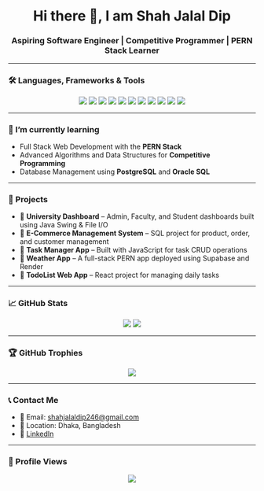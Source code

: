 <h1 align="center">Hi there 👋, I am Shah Jalal Dip</h1>
<h3 align="center">Aspiring Software Engineer | Competitive Programmer | PERN Stack Learner</h3>

---

### 🛠️ Languages, Frameworks & Tools

<p align="center">
  <img src="https://img.shields.io/badge/C++-00599C?style=for-the-badge&logo=c%2B%2B&logoColor=white" />
  <img src="https://img.shields.io/badge/Java-007396?style=for-the-badge&logo=java&logoColor=white" />
  <img src="https://img.shields.io/badge/JavaScript-F7DF1E?style=for-the-badge&logo=javascript&logoColor=black" />
  <img src="https://img.shields.io/badge/React-61DAFB?style=for-the-badge&logo=react&logoColor=black" />
  <img src="https://img.shields.io/badge/Node.js-339933?style=for-the-badge&logo=nodedotjs&logoColor=white" />
  <img src="https://img.shields.io/badge/Express-000000?style=for-the-badge&logo=express&logoColor=white" />
  <img src="https://img.shields.io/badge/PostgreSQL-336791?style=for-the-badge&logo=postgresql&logoColor=white" />
  <img src="https://img.shields.io/badge/Oracle-F80000?style=for-the-badge&logo=oracle&logoColor=white" />
  <img src="https://img.shields.io/badge/Git-F05032?style=for-the-badge&logo=git&logoColor=white" />
  <img src="https://img.shields.io/badge/GitHub-181717?style=for-the-badge&logo=github&logoColor=white" />
  <img src="https://img.shields.io/badge/VS%20Code-007ACC?style=for-the-badge&logo=visual-studio-code&logoColor=white" />
</p>

---

### 🌱 I’m currently learning

- Full Stack Web Development with the **PERN Stack**
- Advanced Algorithms and Data Structures for **Competitive Programming**
- Database Management using **PostgreSQL** and **Oracle SQL**

---

### 💼 Projects

- 🔹 **University Dashboard** – Admin, Faculty, and Student dashboards built using Java Swing & File I/O  
- 🔹 **E-Commerce Management System** – SQL project for product, order, and customer management  
- 🔹 **Task Manager App** – Built with JavaScript for task CRUD operations  
- 🔹 **Weather App** – A full-stack PERN app deployed using Supabase and Render  
- 🔹 **TodoList Web App** – React project for managing daily tasks  

---

### 📈 GitHub Stats

<p align="center">
  <img src="https://github-readme-stats.vercel.app/api?username=shahjalaldip&show_icons=true&theme=tokyonight" />
  <img src="https://github-readme-stats.vercel.app/api/top-langs/?username=shahjalaldip&layout=compact&theme=tokyonight" />
</p>

---

### 🏆 GitHub Trophies

<p align="center">
  <img src="https://github-profile-trophy.vercel.app/?username=shahjalaldip&theme=radical" />
</p>

---

### 📞 Contact Me

- 📧 Email: shahjalaldip246@gmail.com  
- 📍 Location: Dhaka, Bangladesh  
- 🔗 [LinkedIn](https://www.linkedin.com/in/shahjalal-dip)

---

### 👀 Profile Views

<p align="center">
  <img src="https://komarev.com/ghpvc/?username=shahjalaldip&color=blueviolet" />
</p>
